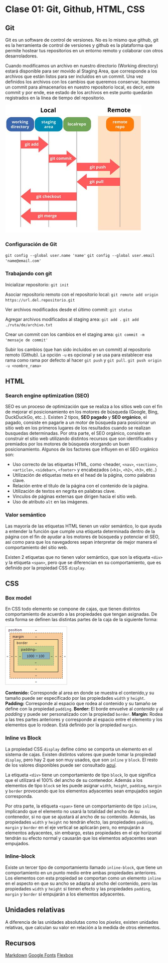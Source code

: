 # Clase 01: Git, Github, HTML, CSS

## Git

Git es un software de control de versiones. No es lo mismo que github, git es la herramienta de control de versiones y github es la plataforma que permite hostear tus repositorios en un entorno remoto y colaborar con otros desarroladores.

Cuando modificamos un archivo en nuestro directorio (Working directory) estará disponible para ser movido al Staging Area, que corresponde a los archivos que están listos para ser incluídos en un commit. Una vez definidos los archivos con los cambios que queremos conservar, hacemos un commit para almacenarlos en nuestro repositorio local, es decir, este commit y por ende, ese estado de los archivos en este punto quedarán registrados en la línea de tiempo del repositorio.

![git-architechture](./img/git-architecture.jpg)

### Configuración de Git

`git config --global user.name 'name'`
`git config --global user.email 'name@email.com'`

### Trabajando con git

Inicializar repositorio:
`git init`

Asociar repositorio remoto con el repositorio local:
`git remote add origin https://url.del.repositorio.git`

Ver archivos modificados desde el último commit:
`git status`

Agregar archivos modificados al staging area:
`git add .`
`git add ./ruta/de/archivo.txt`

Crear un commit con los cambios en el staging area:
`git commit -m 'mensaje de commit'`

Subir los cambios (que han sido incluidos en un commit) al repositorio remoto (Github). La opción `-u` es opcional y se usa para establecer esa rama como rama por defecto al hacer `git push` y `git pull`.
`git push origin -u <nombre_rama>`

## HTML

### Search engine optimization (SEO)

SEO es un proceso de optimización que se realiza a los sitios web con el fin de mejorar el posicionamiento en los motores de búsqueda (Google, Bing, DuckDuckGo, etc..). Existen 2 tipos, **SEO pagado** y **SEO orgánico**, el pagado, consiste en pagarle a un motor de búsqueda para posicionar un sitio web en los primeros lugares de los resultados cuando se realizan busquedas determinadas. Por otra parte, el SEO orgánico, consiste en construir el sitio web utilizando distintos recursos que son identificados y premiados por los motores de búsqueda otorgando un buen posicionamiento. Algunos de los factores que influyen en el SEO orgánico son:

- Uso correcto de las etiquetas HTML, como <header, `<nav>`, `<section>`, `<article>`, `<sidebar>`, `<footer>` y encabezados (`<h1>`, `<h2>`, `<h3>`, etc..)
- Utilización de etiquetas meta en el head de la página, como palabras clave.
- Relación entre el título de la página con el contenido de la página.
- Utilización de textos en negrita en palabras clave.
- Vinculos de páginas externas que dirigen hacia el sitio web.
- Uso de atributo `alt` en las imágenes.

### Valor semántico

Las mayoría de las etiquetas HTML tienen un valor semántico, lo que ayuda a entender la función que cumple una etiqueta determinada dentro de la página con el fin de ayudar a los motores de búsqueda y potenciar el SEO, así como para que los navegadores sepan interpretar de mejor manera el comportamiento del sitio web.

Existen 2 etiquetas que no tienen valor semántico, que son la etiqueta `<div>` y la etiqueta `<span>`, pero que se diferencian en su comportamiento, que es definido por la propiedad CSS `display`.

## CSS

### Box model

En CSS todo elemento se compone de cajas, que tienen distintos comportamiento de acuerdo a las propiedades que tengan asignadas. De esta forma se definen las distintas partes de la caja de la siguiente forma:

![git-architechture](./img/box-model.png)

**Contenido:** Corresponde al area en donde se muestra el contenido,y su tamaño puede ser especificado por las propiedades `width` y `height`.
**Padding:** Corresponde al espacio que rodea al contenido y su tamaño se define con la propiedad `padding`.
**Border:** El borde envuelve al _contenido_ y al _padding_ y puede ser personalizado con la propiedad `border`.
**Margin:** Rodea a las tres partes anteriores y corresponde al espacio entre el elemento y los elementos que lo rodean. Está definido por la propiedad `margin`.

### Inline vs Block

La propiedad CSS `display` define cómo se comporta un elemento en el sistema de cajas. Existen distintos valores que puede tomar la propiedad `display`, pero hay 2 que son muy usados, que son `inline` y `block`. El resto de los valores disponibles puede ser consultado [aquí](https://www.w3schools.com/CSSref/pr_class_display.asp).

La etiqueta `<div>` tiene un comportamiento de tipo `block`, lo que significa que el utilizará el 100% del ancho de su contenedor. Además a los elementos de tipo `block` se les puede asignar `width`, `height`, `padding`, `margin` y `border` provocando que los elementos adyacentes sean empujados según corresponda.

Por otra parte, la etiqueta `<span>` tiene un comportamiento de tipo `inline`, implicando que el elemento no usará la totalidad del ancho de su contenedor, si no que se ajustará al ancho de su contenido. Además, las propiedades `width` y `height` no tendrán efecto, las propiedades `padding`, `margin` y `border` en el eje vertical se aplicarán pero, no empujarán a elementos adyacentes, sin embargo, estas propiedades en el eje horizontal tendrán su efecto normal y causarán que los elementos adyacentes sean empujados.

### Inline-block

Existe un tercer tipo de comportamiento llamado `inline-block`, que tiene un comportamiento en un punto medio entre ambas propiedades anteriores. Los elementos con esta propiedad se comportan como un elemento `inline` en el aspecto en que su ancho se adapta al ancho del contenido, pero las propiedades `width` y `height` si tienen efecto y las propiedades `padding`, `margin` y `border` sí empujarán a los elementos adyacentes.

## Unidades relativas

A diferencia de las unidades absolutas como los _pixeles_, existen unidades relativas, que calculan su valor en relación a la medida de otros elementos.

## Recursos

[Markdown](https://www.markdownguide.org/basic-syntax/)
[Google Fonts](https://fonts.google.com/)
[Flexbox](https://css-tricks.com/snippets/css/a-guide-to-flexbox/)
